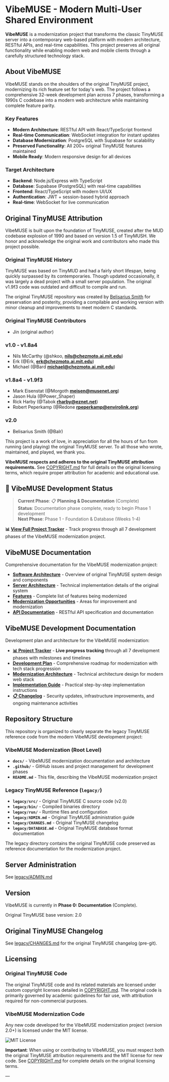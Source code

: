 # VibeMUSE - Modern Multi-User Shared Environment

**VibeMUSE** is a modernization project that transforms the classic TinyMUSE server into a contemporary web-based platform with modern architecture, RESTful APIs, and real-time capabilities. This project preserves all original functionality while enabling modern web and mobile clients through a carefully structured technology stack.

## About VibeMUSE

VibeMUSE stands on the shoulders of the original TinyMUSE project, modernizing its rich feature set for today's web. The project follows a comprehensive 32-week development plan across 7 phases, transforming a 1990s C codebase into a modern web architecture while maintaining complete feature parity.

### Key Features
- **Modern Architecture**: RESTful API with React/TypeScript frontend
- **Real-time Communication**: WebSocket integration for instant updates  
- **Database Modernization**: PostgreSQL with Supabase for scalability
- **Preserved Functionality**: All 200+ original TinyMUSE features maintained
- **Mobile Ready**: Modern responsive design for all devices

### Target Architecture
- **Backend**: Node.js/Express with TypeScript
- **Database**: Supabase (PostgreSQL) with real-time capabilities
- **Frontend**: React/TypeScript with modern UI/UX
- **Authentication**: JWT + session-based hybrid approach
- **Real-time**: WebSocket for live communication

## Original TinyMUSE Attribution

VibeMUSE is built upon the foundation of TinyMUSE, created after the MUD codebase explosion of 1990 and based on version 1.5 of TinyMUSH. We honor and acknowledge the original work and contributors who made this project possible.

### Original TinyMUSE History

TinyMUSE was based on TinyMUD and had a fairly short lifespan, being quickly surpassed by its contemporaries. Though updated occasionally, it was largely a dead project with a small server population. The original v1.9f3 code was outdated and difficult to compile and run.

The original TinyMUSE repository was created by [Belisarius Smith](https://www.belisariussmith.com/ "Belisarius Smith") for preservation and posterity, providing a compilable and working version with minor cleanup and improvements to meet modern C standards.

### Original TinyMUSE Contributors

- Jin (original author)

### v1.0 - v1.8a4
- Nils McCarthy (@shkoo, **nils@chezmoto.ai.mit.edu**)
- Erk (@Erk, **erk@chezmoto.ai.mit.edu**)
- Michael (@Bard **michael@chezmoto.ai.mit.edu**)

### v1.8a4 - v1.9f3
- Mark Eisenstat (@Morgoth **meisen@musenet.org**)
- Jason Hula (@Power_Shaper)
- Rick Harby (@Tabok **rharby@eznet.net**)
- Robert Peperkamp (@Redone **rpeperkamp@envirolink.org**) 

### v2.0
- Belisarius Smith (@Balr)

This project is a work of love, in appreciation for all the hours of fun from running (and playing) the original TinyMUSE server. To all those who wrote, maintained, and played, we thank you.

**VibeMUSE respects and adheres to the original TinyMUSE attribution requirements.** See [COPYRIGHT.md](COPYRIGHT.md) for full details on the original licensing terms, which require proper attribution for academic and educational use.

## 🚀 VibeMUSE Development Status

> **Current Phase**: 📋 **Planning & Documentation** (Complete)  
> **Status**: Documentation phase complete, ready to begin Phase 1 development  
> **Next Phase**: Phase 1 - Foundation & Database (Weeks 1-4)

**📊 [View Full Project Tracker](docs/PROJECT_TRACKER.md)** - Track progress through all 7 development phases of the VibeMUSE modernization project.

## VibeMUSE Documentation

Comprehensive documentation for the VibeMUSE modernization project:

- **[Software Architecture](docs/software-architecture.md)** - Overview of original TinyMUSE system design and components
- **[Server Architecture](docs/server-architecture.md)** - Technical implementation details of the original system
- **[Features](docs/features.md)** - Complete list of features being modernized
- **[Modernization Opportunities](docs/potential-issues.md)** - Areas for improvement and modernization
- **[API Documentation](docs/api/README.md)** - RESTful API specification and documentation

## VibeMUSE Development Documentation

Development plan and architecture for the VibeMUSE modernization:

- **[📊 Project Tracker](docs/PROJECT_TRACKER.md)** - **Live progress tracking** through all 7 development phases with milestones and timelines
- **[Development Plan](docs/DEVELOPMENT_PLAN.md)** - Comprehensive roadmap for modernization with tech stack progression
- **[Modernization Architecture](docs/MODERNIZATION_ARCHITECTURE.md)** - Technical architecture design for modern web stack
- **[Implementation Guide](docs/IMPLEMENTATION_GUIDE.md)** - Practical step-by-step implementation instructions
- **[📋 Changelog](CHANGELOG.md)** - Security updates, infrastructure improvements, and ongoing maintenance activities

## Repository Structure

This repository is organized to clearly separate the legacy TinyMUSE reference code from the modern VibeMUSE development project:

### VibeMUSE Modernization (Root Level)
- **`docs/`** - VibeMUSE modernization documentation and architecture
- **`.github/`** - GitHub issues and project management for development phases
- **`README.md`** - This file, describing the VibeMUSE modernization project

### Legacy TinyMUSE Reference (`legacy/`)
- **`legacy/src/`** - Original TinyMUSE C source code (v2.0)
- **`legacy/bin/`** - Compiled binaries directory
- **`legacy/run/`** - Runtime files and configuration
- **`legacy/ADMIN.md`** - Original TinyMUSE administration guide
- **`legacy/CHANGES.md`** - Original TinyMUSE changelog
- **`legacy/DATABASE.md`** - Original TinyMUSE database format documentation

The legacy directory contains the original TinyMUSE code preserved as reference documentation for the modernization project.

## Server Administration

See [legacy/ADMIN.md](legacy/ADMIN.md)

## Version

VibeMUSE is currently in **Phase 0: Documentation** (Complete).

Original TinyMUSE base version: 2.0 

## Original TinyMUSE Changelog

See [legacy/CHANGES.md](legacy/CHANGES.md) for the original TinyMUSE changelog (pre-git).

## Licensing

### Original TinyMUSE Code
The original TinyMUSE code and its related materials are licensed under custom copyright licenses detailed in [COPYRIGHT.md](COPYRIGHT.md). The original code is primarily governed by academic guidelines for fair use, with attribution required for non-commercial purposes.

### VibeMUSE Modernization Code
Any new code developed for the VibeMUSE modernization project (version 2.0+) is licensed under the MIT license.

![MIT License](https://belisariussmith.com/external/mitlicense.png)

**Important**: When using or contributing to VibeMUSE, you must respect both the original TinyMUSE attribution requirements and the MIT license for new code. See [COPYRIGHT.md](COPYRIGHT.md) for complete details on the original licensing terms.

—


